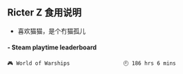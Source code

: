## Ricter Z 食用说明
- 喜欢猫猫，是个冇猫孤儿

<!-- steam-box start -->
#### - Steam playtime leaderboard
```text
🎮 World of Warships                 🕘 186 hrs 6 mins
```
<!-- Powered by https://github.com/YouEclipse/steam-box . -->
<!-- steam-box end -->
